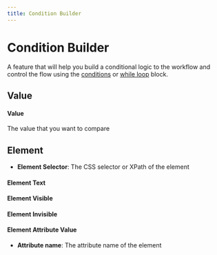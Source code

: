 ```yaml
---
title: Condition Builder
---
```


# Condition Builder
A feature that will help you build a conditional logic to the workflow and control the flow using the [conditions](/blocks/conditions.md) or [while loop](/blocks/while-loop.md) block.

## Value
#### Value
The value that you want to compare

## Element
- **Element Selector**: The CSS selector or XPath of the element
#### Element Text
#### Element Visible
#### Element Invisible
#### Element Attribute Value
- **Attribute name**: The attribute name of the element